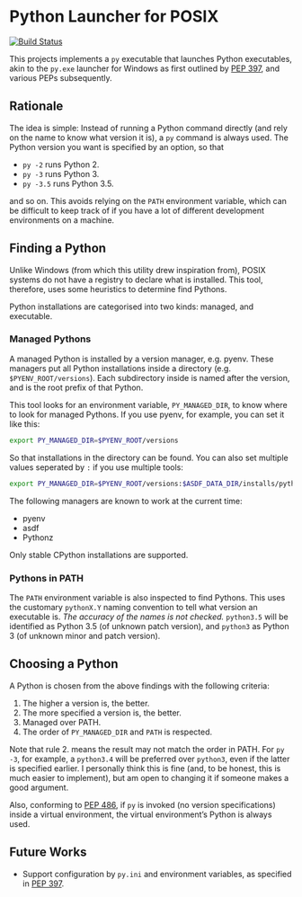 # Python Launcher for POSIX

[![Build Status](https://travis-ci.com/uranusjr/pylauncher-posix.svg?branch=master)](https://travis-ci.com/uranusjr/pylauncher-posix)

This projects implements a `py` executable that launches Python executables, akin to the `py.exe` launcher for Windows as first outlined by [PEP 397], and various PEPs subsequently.

[PEP 397]: https://www.python.org/dev/peps/pep-0397/


## Rationale

The idea is simple: Instead of running a Python command directly (and rely on the name to know what version it is), a `py` command is always used. The Python version you want is specified by an option, so that

* `py -2` runs Python 2.
* `py -3` runs Python 3.
* `py -3.5` runs Python 3.5.

and so on. This avoids relying on the `PATH` environment variable, which can be difficult to keep track of if you have a lot of different development environments on a machine.


## Finding a Python

Unlike Windows (from which this utility drew inspiration from), POSIX systems do not have a registry to declare what is installed. This tool, therefore, uses some heuristics to determine find Pythons.

Python installations are categorised into two kinds: managed, and executable.

### Managed Pythons

A managed Python is installed by a version manager, e.g. pyenv. These managers put all Python installations inside a directory (e.g. `$PYENV_ROOT/versions`). Each subdirectory inside is named after the version, and is the root prefix of that Python.

This tool looks for an environment variable, `PY_MANAGED_DIR`, to know where to look for managed Pythons. If you use pyenv, for example, you can set it like this:

```bash
export PY_MANAGED_DIR=$PYENV_ROOT/versions
```

So that installations in the directory can be found. You can also set multiple values seperated by `:` if you use multiple tools:

```bash
export PY_MANAGED_DIR=$PYENV_ROOT/versions:$ASDF_DATA_DIR/installs/python
```

The following managers are known to work at the current time:

* pyenv
* asdf
* Pythonz

Only stable CPython installations are supported.


### Pythons in PATH

The `PATH` environment variable is also inspected to find Pythons. This uses the customary `pythonX.Y` naming convention to tell what version an executable is. *The accuracy of the names is not checked.* `python3.5` will be identified as Python 3.5 (of unknown patch version), and `python3` as Python 3 (of unknown minor and patch version).


## Choosing a Python

A Python is chosen from the above findings with the following criteria:

1. The higher a version is, the better.
2. The more specified a version is, the better.
3. Managed over PATH.
4. The order of `PY_MANAGED_DIR` and `PATH` is respected.

Note that rule 2. means the result may not match the order in PATH. For `py -3`, for example, a `python3.4` will be preferred over `python3`, even if the latter is specified earlier. I personally think this is fine (and, to be honest, this is much easier to implement), but am open to changing it if someone makes a good argument.

Also, conforming to [PEP 486], if `py` is invoked (no version specifications) inside a virtual environment, the virtual environment’s Python is always used.

[PEP 486]: https://www.python.org/dev/peps/pep-0486/


## Future Works

* Support configuration by `py.ini` and environment variables, as specified in [PEP 397].

